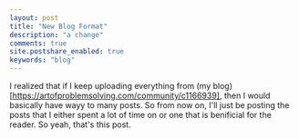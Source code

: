 ```yaml
---
layout: post
title: "New Blog Format"
description: "a change"
comments: true
site.postshare_enabled: true
keywords: "blog"
---
```


I realized that if I keep uploading everything from (my blog)[https://artofproblemsolving.com/community/c1166939], then I would basically have wayy to many posts.
So from now on, I'll just be posting the posts that I either spent a lot of time on or one that is benificial for the reader. So yeah, that's this post. 
